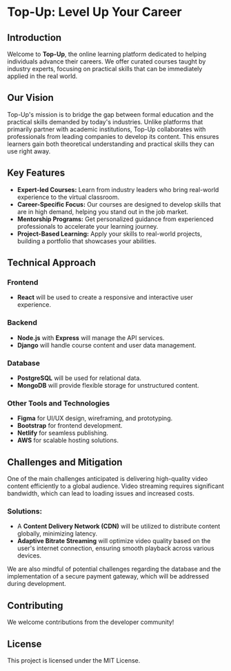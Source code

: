 # Top-Up: Level Up Your Career

## Introduction
Welcome to **Top-Up**, the online learning platform dedicated to helping individuals advance their careers. We offer curated courses taught by industry experts, focusing on practical skills that can be immediately applied in the real world.

## Our Vision
Top-Up's mission is to bridge the gap between formal education and the practical skills demanded by today's industries. Unlike platforms that primarily partner with academic institutions, Top-Up collaborates with professionals from leading companies to develop its content. This ensures learners gain both theoretical understanding and practical skills they can use right away.

## Key Features
- **Expert-led Courses:** Learn from industry leaders who bring real-world experience to the virtual classroom.
- **Career-Specific Focus:** Our courses are designed to develop skills that are in high demand, helping you stand out in the job market.
- **Mentorship Programs:** Get personalized guidance from experienced professionals to accelerate your learning journey.
- **Project-Based Learning:** Apply your skills to real-world projects, building a portfolio that showcases your abilities.

## Technical Approach

### Frontend
- **React** will be used to create a responsive and interactive user experience.

### Backend
- **Node.js** with **Express** will manage the API services.
- **Django** will handle course content and user data management.

### Database
- **PostgreSQL** will be used for relational data.
- **MongoDB** will provide flexible storage for unstructured content.

### Other Tools and Technologies
- **Figma** for UI/UX design, wireframing, and prototyping.
- **Bootstrap** for frontend development.
- **Netlify** for seamless publishing.
- **AWS** for scalable hosting solutions.

## Challenges and Mitigation

One of the main challenges anticipated is delivering high-quality video content efficiently to a global audience. Video streaming requires significant bandwidth, which can lead to loading issues and increased costs.

### Solutions:
- A **Content Delivery Network (CDN)** will be utilized to distribute content globally, minimizing latency.
- **Adaptive Bitrate Streaming** will optimize video quality based on the user's internet connection, ensuring smooth playback across various devices.

We are also mindful of potential challenges regarding the database and the implementation of a secure payment gateway, which will be addressed during development.

## Contributing
We welcome contributions from the developer community!

## License
This project is licensed under the MIT License.
